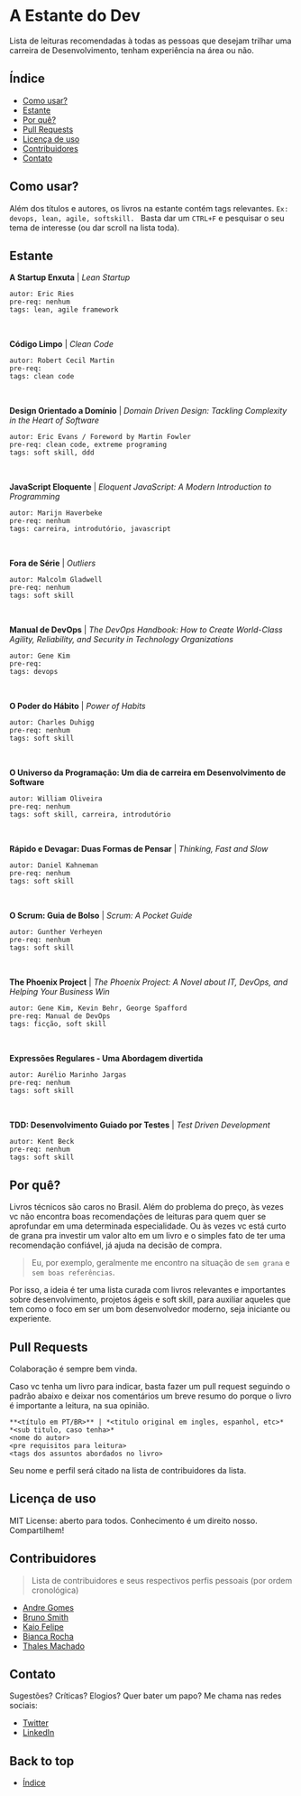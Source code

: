 ﻿
# A Estante do Dev
Lista de leituras recomendadas à todas as pessoas que desejam trilhar uma carreira de Desenvolvimento, tenham experiência na área ou não.

## Índice

- [Como usar?](#como-usar)
- [Estante](#estante)
- [Por quê?](#por-quê)
- [Pull Requests](#pull-requests)
- [Licença de uso](#licença-de-uso)
- [Contribuidores](#contribuidores)
- [Contato](#contato)

## Como usar?

Além dos títulos e autores, os livros na estante contém tags relevantes. ```Ex: devops, lean, agile, softskill. ``` Basta dar um ```CTRL+F``` e pesquisar o seu tema de interesse (ou dar scroll na lista toda).

## Estante

**A Startup Enxuta** | *Lean Startup*
```
autor: Eric Ries
pre-req: nenhum
tags: lean, agile framework 
```

<br>

**Código Limpo** | *Clean Code*
```
autor: Robert Cecil Martin
pre-req:
tags: clean code 
```

<br>

**Design Orientado a Domínio** | *Domain Driven Design: Tackling Complexity in the Heart of Software*
```
autor: Eric Evans / Foreword by Martin Fowler
pre-req: clean code, extreme programing
tags: soft skill, ddd
```

<br>

**JavaScript Eloquente** | *Eloquent JavaScript: A Modern Introduction to Programming*
```
autor: Marijn Haverbeke
pre-req: nenhum
tags: carreira, introdutório, javascript
```

<br>

**Fora de Série** | *Outliers*
```
autor: Malcolm Gladwell
pre-req: nenhum
tags: soft skill
```

<br>

**Manual de DevOps** | *The DevOps Handbook: How to Create World-Class Agility, Reliability, and Security in Technology Organizations*
```
autor: Gene Kim
pre-req:
tags: devops
```

<br>

**O Poder do Hábito** | *Power of Habits*
```
autor: Charles Duhigg
pre-req: nenhum
tags: soft skill 
```

<br>

**O Universo da Programação: Um dia de carreira em Desenvolvimento de Software**
```
autor: William Oliveira
pre-req: nenhum
tags: soft skill, carreira, introdutório
```

<br>

**Rápido e Devagar: Duas Formas de Pensar** | *Thinking, Fast and Slow*
```
autor: Daniel Kahneman
pre-req: nenhum
tags: soft skill 
```

<br>

**O Scrum: Guia de Bolso** | *Scrum: A Pocket Guide*
```
autor: Gunther Verheyen
pre-req: nenhum
tags: soft skill 
```

<br>

**The Phoenix Project** | *The Phoenix Project: A Novel about IT, DevOps, and Helping Your Business Win*
```
autor: Gene Kim, Kevin Behr, George Spafford
pre-req: Manual de DevOps
tags: ficção, soft skill
```

<br>

**Expressões Regulares - Uma Abordagem divertida**
```
autor: Aurélio Marinho Jargas
pre-req: nenhum
tags: soft skill
```

<br>

**TDD: Desenvolvimento Guiado por Testes** | *Test Driven Development*
```
autor: Kent Beck
pre-req: nenhum
tags: soft skill
```


## Por quê?
Livros técnicos são caros no Brasil. Além do problema do preço, às vezes vc não encontra boas recomendações de leituras para quem quer se aprofundar em uma determinada especialidade. Ou às vezes vc está curto de grana pra investir um valor alto em um livro e o simples fato de ter uma recomendação confiável, já ajuda na decisão de compra.

>Eu, por exemplo, geralmente me encontro na situação de ```sem grana``` e ```sem boas referências```.

Por isso, a ideia é ter uma lista curada com livros relevantes e importantes sobre desenvolvimento, projetos ágeis e soft skill, para auxiliar aqueles que tem como o foco em ser um bom desenvolvedor moderno, seja iniciante ou experiente.

## Pull Requests
Colaboração é sempre bem vinda. 

Caso vc tenha um livro para indicar, basta fazer um pull request seguindo o padrão abaixo e deixar nos comentários um breve resumo do porque o livro é importante a leitura, na sua opinião. 

```
**<título em PT/BR>** | *<titulo original em ingles, espanhol, etc>*
*<sub titulo, caso tenha>*
<nome do autor>
<pre requisitos para leitura>
<tags dos assuntos abordados no livro>
```
Seu nome e perfil será citado na lista de contribuidores da lista.

## Licença de uso
MIT License: aberto para todos. Conhecimento é um direito nosso. Compartilhem!

## Contribuidores
>Lista de contribuidores e seus respectivos perfis pessoais (por ordem cronológica)
* [Andre Gomes](https://www.linkedin.com/in/andrelmgomes/)
* [Bruno Smith](https://github.com/brunoslribeiro)
* [Kaio Felipe](https://github.com/kaiofelipejs)
* [Bianca Rocha](https://github.com/rochabianca)
* [Thales Machado](https://github.com/thalesmachado)

## Contato
Sugestões? Críticas? Elogios? Quer bater um papo? Me chama nas redes sociais:

* [Twitter](https://twitter.com/mrMozao)
* [LinkedIn](https://www.linkedin.com/in/diogo-fonseca-it/)

## Back to top
- [Índice](#a-estante-do-dev)
